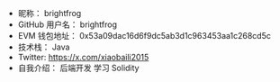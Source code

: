 - 昵称： brightfrog
- GitHub 用户名： brightfrog
- EVM 钱包地址： 0x53a09dac16d6f9dc5ab3d1c963453aa1c268cd5c
- 技术栈： Java
- Twitter: https://x.com/xiaobaili2015
- 自我介绍： 后端开发 学习 Solidity
